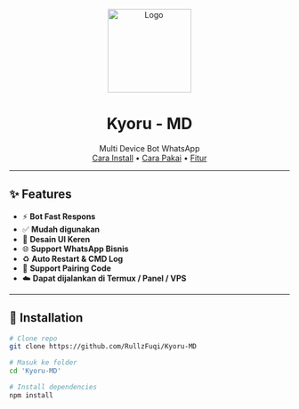 <!-- Logo -->
<p align="center">
  <img src="https://files.catbox.moe/i9fr21.jpeg" width="150" alt="Logo" />
</p>

<h1 align="center">Kyoru - MD</h1>

<p align="center">
  Multi Device Bot WhatsApp
  <br />
  <a href="#🚀-installation">Cara Install</a> •
  <a href="#▶️-usage">Cara Pakai</a> •
  <a href="#✨-features">Fitur</a>
</p>

---

## ✨ Features
- ⚡ **Bot Fast Respons**
- ✅ **Mudah digunakan**
- 🧩 **Desain UI Keren**
- 🌐 **Support WhatsApp Bisnis**
- ♻️ **Auto Restart & CMD Log**
- 📱 **Support Pairing Code**
- ☁️ **Dapat dijalankan di Termux / Panel / VPS**

---

## 🚀 Installation

```bash
# Clone repo
git clone https://github.com/RullzFuqi/Kyoru-MD

# Masuk ke folder
cd 'Kyoru-MD'

# Install dependencies
npm install
